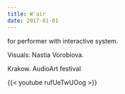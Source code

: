 ```yaml
---
title: W'air
date: 2017-01-01
---
```


for performer with interactive system. 

Visuals: Nastia Vorobiova.

Krakow. AudioArt festival

{{< youtube rufUeTwUOog >}}